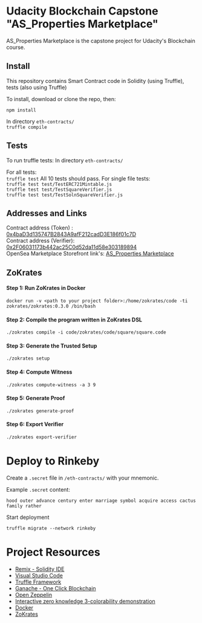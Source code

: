 # Udacity Blockchain Capstone "AS_Properties Marketplace"

AS_Properties Marketplace is the capstone project for Udacity's Blockchain course. 
## Install

This repository contains Smart Contract code in Solidity (using Truffle), tests (also using Truffle)

To install, download or clone the repo, then:

`npm install`

In directory `eth-contracts/`  
`truffle compile`

## Tests
To run truffle tests:
In directory `eth-contracts/`

For all tests:    
`truffle test` 
All 10 tests should pass.
For single file tests:  
`truffle test test/TestERC721Mintable.js`  
`truffle test test/TestSquareVerifier.js`  
`truffle test test/TestSolnSquareVerifier.js`  
## Addresses and Links 
Contract address (Token) : [0x4baD3d135747B2843A9afF212cadD3E186f01c7D](https://rinkeby.etherscan.io/address/0x4baD3d135747B2843A9afF212cadD3E186f01c7D)  
Contract address (Verifier): [0x2F06031173b442ac25C0d52da11d58e303189894](https://rinkeby.etherscan.io/address/0x2F06031173b442ac25C0d52da11d58e303189894)  
OpenSea Marketplace Storefront link's: [AS_Properties Marketplace](https://rinkeby.opensea.io/category/as_properties)
## ZoKrates
#### Step 1: Run ZoKrates in Docker
``` 
docker run -v <path to your project folder>:/home/zokrates/code -ti zokrates/zokrates:0.3.0 /bin/bash
```


#### Step 2: Compile the program written in ZoKrates DSL
``` 
./zokrates compile -i code/zokrates/code/square/square.code
``` 

#### Step 3: Generate the Trusted Setup
``` 
./zokrates setup
```

#### Step 4: Compute Witness
``` 
./zokrates compute-witness -a 3 9
```

#### Step 5: Generate Proof
```
./zokrates generate-proof
```

#### Step 6: Export Verifier
```  
./zokrates export-verifier
```
# Deploy to Rinkeby

Create a `.secret` file in `/eth-contracts/` with your mnemonic.

Example `.secret` content:
```
hood outer advance century enter marriage symbol acquire access cactus family rather
``` 
 
Start deployment
```
truffle migrate --network rinkeby
```

# Project Resources

* [Remix - Solidity IDE](https://remix.ethereum.org/)
* [Visual Studio Code](https://code.visualstudio.com/)
* [Truffle Framework](https://truffleframework.com/)
* [Ganache - One Click Blockchain](https://truffleframework.com/ganache)
* [Open Zeppelin ](https://openzeppelin.org/)
* [Interactive zero knowledge 3-colorability demonstration](http://web.mit.edu/~ezyang/Public/graph/svg.html)
* [Docker](https://docs.docker.com/install/)
* [ZoKrates](https://github.com/Zokrates/ZoKrates)
